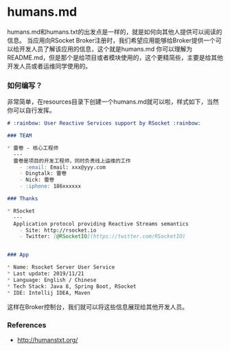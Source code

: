 humans.md
=========
humans.md和humans.txt的出发点是一样的，就是如何向其他人提供可以阅读的信息。
当应用向RSocket Broker注册时，我们希望应用能够给Broker提供一个可以给开发人员了解该应用的信息，这个就是humans.md
你可以理解为README.md，但是那个是给项目或者模块使用的，这个更精简些，主要是给其他开发人员或者运维同学使用的。

### 如何编写？

非常简单，在resources目录下创建一个humans.md就可以啦，样式如下，当然你可以自行发挥。

```markdown
# :rainbow: User Reactive Services support by RSocket :rainbow:

### TEAM

* 雷卷 - 核心工程师
  ---
  雷卷是项目的开发工程师，同时负责线上运维的工作
    - :email: Email: xxx@yyy.com
	- Dingtalk: 雷卷
	- Nick: 雷卷
	- :iphone: 186xxxxxx

### Thanks

* RSocket
  ---
  Application protocol providing Reactive Streams semantics
    - Site: http://rsocket.io
    - Twitter: [@RSocketIO](https://twitter.com/RSocketIO)


### App

* Name: Rsocket Server User Service
* Last update: 2019/11/21
* Language: English / Chinese
* Tech Stack: Java 8, Spring Boot, RSocket
* IDE: Intellij IDEA, Maven
```

这样在Broker控制台，我们就可以将这些信息展现给其他开发人员。

### References

* http://humanstxt.org/
